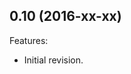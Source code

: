 <!--
	Markdown
	
	Copyright 2016 IS2T. All rights reserved.
	Modification and distribution is permitted under certain conditions.
	IS2T PROPRIETARY/CONFIDENTIAL. Use is subject to license terms.
-->

<!--
Internal changelog

Changelog template:

## Revision (YYYY-mm-dd)

Features:

  - List here the new features (WI xxxx).
  
Bugfixes:

  -  List here the bug fixes (WI xxxx).
-->

## 0.10  (2016-xx-xx)

Features:

  - Initial revision.